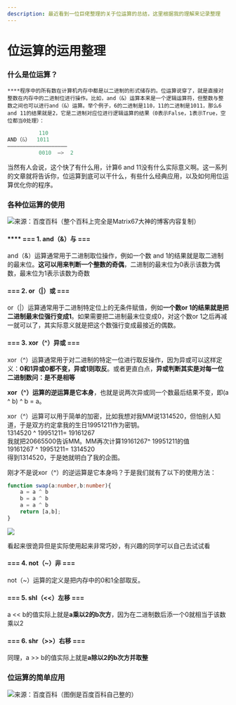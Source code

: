```yaml
---
description: 最近看到一位巨佬整理的关于位运算的总结，这里根据我的理解来记录整理
---
```


# 位运算的运用整理

###  **什么是位运算？**

    ****程序中的所有数在计算机内存中都是以二进制的形式储存的。位运算说穿了，就是直接对整数在内存中的二进制位进行操作。比如，and（&）运算本来是一个逻辑运算符，但整数与整数之间也可以进行and（&）运算。举个例子，6的二进制是110，11的二进制是1011，那么6 and 11的结果就是2，它是二进制对应位进行逻辑运算的结果（0表示False，1表示True，空位都当0处理）：

```cpp
          110
AND（&）  1011
———————————————————
          0010  –>  2
```

当然有人会说，这个快了有什么用，计算6 and 11没有什么实际意义啊。这一系列的文章就将告诉你，位运算到底可以干什么，有些什么经典应用，以及如何用位运算优化你的程序。



### **各种位运算的使用**

![&#x6765;&#x6E90;&#xFF1A;&#x767E;&#x5EA6;&#x767E;&#x79D1;&#xFF08;&#x6574;&#x4E2A;&#x767E;&#x79D1;&#x4E0A;&#x5B8C;&#x5168;&#x662F;Matrix67&#x5927;&#x795E;&#x7684;&#x535A;&#x5BA2;&#x5185;&#x5BB9;&#x590D;&#x5236;&#xFF09;](../.gitbook/assets/image%20%2828%29.png)

####   **** === 1. and（&）与 ===

   and（&）运算通常用于二进制取位操作，例如一个数 and 1的结果就是取二进制的最末位。**这可以用来判断一个整数的奇偶**，二进制的最末位为0表示该数为偶数，最末位为1表示该数为奇数



####    === 2. or（\|）或 ===

   or（\|）运算通常用于二进制特定位上的无条件赋值，例如**一个数or 1的结果就是把二进制最末位强行变成1**。如果需要把二进制最末位变成0，对这个数or 1之后再减一就可以了，其实际意义就是把这个数强行变成最接近的偶数。



####    === 3. xor（^）异或 === 

xor（^）运算通常用于对二进制的特定一位进行取反操作，因为异或可以这样定义：**0和1异或0都不变，异或1则取反**。或者更直白点，**异或判断其实是对每一位二进制数问：是不是相等**  
  
**xor（^）运算的逆运算是它本身**，也就是说两次异或同一个数最后结果不变，即\(a ^ b\) ^ b = a。  
  
xor（^）运算可以用于简单的加密，比如我想对我MM说1314520，但怕别人知道，于是双方约定拿我的生日19951211作为密钥。  
1314520 ^ 19951211= 19161267  
我就把20665500告诉MM。MM再次计算19161267^ 19951211的值  
19161267 ^ 19951211= 1314520  
得到1314520，于是她就明白了我的企图。

刚才不是说xor（^）的逆运算是它本身吗？于是我们就有了以下的使用方法：

```typescript
function swap(a:number,b:number){
    a = a ^ b
    b = a ^ b
    a = a ^ b
    return [a,b];
}
```

![](../.gitbook/assets/image%20%2826%29.png)

看起来很诡异但是实际使用起来非常巧妙，有兴趣的同学可以自己去试试看



####    === 4. not（~）非 ===

not（~）运算的定义是把内存中的0和1全部取反。



####    === 5. shl（&lt;&lt;）左移 ===

a &lt;&lt; b的值实际上就是**a乘以2的b次方**，因为在二进制数后添一个0就相当于该数乘以2



####    === 6. shr（&gt;&gt;）右移 ===

同理，a &gt;&gt; b的值实际上就是**a除以2的b次方并取整**

### 

### **位运算的简单应用**

![&#x6765;&#x6E90;&#xFF1A;&#x767E;&#x5EA6;&#x767E;&#x79D1;&#xFF08;&#x56FE;&#x5012;&#x662F;&#x767E;&#x5EA6;&#x767E;&#x79D1;&#x81EA;&#x5DF1;&#x6574;&#x7684;&#xFF09;](../.gitbook/assets/image%20%2827%29.png)



